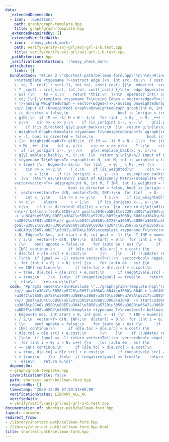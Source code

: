 ```yaml
---
data:
  _extendedDependsOn:
  - icon: ':question:'
    path: graph/graph-template.hpp
    title: graph/graph-template.hpp
  _extendedRequiredBy: []
  _extendedVerifiedWith:
  - icon: ':heavy_check_mark:'
    path: verify/verify-aoj-grl/aoj-grl-1-b.test.cpp
    title: verify/verify-aoj-grl/aoj-grl-1-b.test.cpp
  _pathExtension: hpp
  _verificationStatusIcon: ':heavy_check_mark:'
  attributes:
    links: []
  bundledCode: "#line 2 \"shortest-path/bellman-ford.hpp\"\n\n\n\n#line 2 \"graph/graph-template.hpp\"\
    \n\ntemplate <typename T>\nstruct edge {\n  int src, to;\n  T cost;\n\n  edge(int\
    \ _to, T _cost) : src(-1), to(_to), cost(_cost) {}\n  edge(int _src, int _to,\
    \ T _cost) : src(_src), to(_to), cost(_cost) {}\n\n  edge &operator=(const int\
    \ &x) {\n    to = x;\n    return *this;\n  }\n\n  operator int() const { return\
    \ to; }\n};\ntemplate <typename T>\nusing Edges = vector<edge<T>>;\ntemplate <typename\
    \ T>\nusing WeightedGraph = vector<Edges<T>>;\nusing UnweightedGraph = vector<vector<int>>;\n\
    \n// Input of (Unweighted) Graph\nUnweightedGraph graph(int N, int M = -1, bool\
    \ is_directed = false,\n                      bool is_1origin = true) {\n  UnweightedGraph\
    \ g(N);\n  if (M == -1) M = N - 1;\n  for (int _ = 0; _ < M; _++) {\n    int x,\
    \ y;\n    cin >> x >> y;\n    if (is_1origin) x--, y--;\n    g[x].push_back(y);\n\
    \    if (!is_directed) g[y].push_back(x);\n  }\n  return g;\n}\n\n// Input of\
    \ Weighted Graph\ntemplate <typename T>\nWeightedGraph<T> wgraph(int N, int M\
    \ = -1, bool is_directed = false,\n                        bool is_1origin = true)\
    \ {\n  WeightedGraph<T> g(N);\n  if (M == -1) M = N - 1;\n  for (int _ = 0; _\
    \ < M; _++) {\n    int x, y;\n    cin >> x >> y;\n    T c;\n    cin >> c;\n  \
    \  if (is_1origin) x--, y--;\n    g[x].emplace_back(x, y, c);\n    if (!is_directed)\
    \ g[y].emplace_back(y, x, c);\n  }\n  return g;\n}\n\n// Input of Edges\ntemplate\
    \ <typename T>\nEdges<T> esgraph(int N, int M, int is_weighted = true, bool is_1origin\
    \ = true) {\n  Edges<T> es;\n  for (int _ = 0; _ < M; _++) {\n    int x, y;\n\
    \    cin >> x >> y;\n    T c;\n    if (is_weighted)\n      cin >> c;\n    else\n\
    \      c = 1;\n    if (is_1origin) x--, y--;\n    es.emplace_back(x, y, c);\n\
    \  }\n  return es;\n}\n\n// Input of Adjacency Matrix\ntemplate <typename T>\n\
    vector<vector<T>> adjgraph(int N, int M, T INF, int is_weighted = true,\n    \
    \                       bool is_directed = false, bool is_1origin = true) {\n\
    \  vector<vector<T>> d(N, vector<T>(N, INF));\n  for (int _ = 0; _ < M; _++) {\n\
    \    int x, y;\n    cin >> x >> y;\n    T c;\n    if (is_weighted)\n      cin\
    \ >> c;\n    else\n      c = 1;\n    if (is_1origin) x--, y--;\n    d[x][y] =\
    \ c;\n    if (!is_directed) d[y][x] = c;\n  }\n  return d;\n}\n#line 6 \"shortest-path/bellman-ford.hpp\"\
    \n\n// bellman-ford\u6CD5\n// goal\u304C\u5B58\u5728\u3057\u306A\u3044\u3068\u304D\
    -> \u8CA0\u9589\u8DEF\u304C\u5B58\u5728\u3059\u308B\u3068\u304D\u306F\u7A7A\u5217\
    \u3092\u8FD4\u3059\n// goal\u304C\u5B58\u5728\u3059\u308B\u3068\u304D  -> start\u3068\
    goal\u306E\u9593\u306B\u8CA0\u9589\u8DEF\u304C\u5B58\u5728\u3059\u308B\u6642\u306B\
    \u8CA0\u9589\u8DEF\u3092\u8FD4\u3059\ntemplate <typename T>\nvector<T> bellman_ford(int\
    \ N, Edges<T> &es, int start = 0, int goal = -1) {\n  T INF = numeric_limits<T>::max()\
    \ / 2;\n  vector<T> d(N, INF);\n  d[start] = 0;\n  for (int i = 0; i < N; i++)\
    \ {\n    bool update = false;\n    for (auto &e : es) {\n      if (d[e.src] ==\
    \ INF) continue;\n      if (d[e.to] > d[e.src] + e.cost) {\n        update = true,\
    \ d[e.to] = d[e.src] + e.cost;\n      }\n    }\n    if (!update) return d;\n \
    \ }\n\n  if (goal == -1) return vector<T>();\n  vector<bool> negative(N, false);\n\
    \  for (int i = 0; i < N; i++) {\n    for (auto &e : es) {\n      if (d[e.src]\
    \ == INF) continue;\n      if (d[e.to] > d[e.src] + e.cost)\n        negative[e.to]\
    \ = true, d[e.to] = d[e.src] + e.cost;\n      if (negative[e.src] == true) negative[e.to]\
    \ = true;\n    }\n  }\n\n  if (negative[goal] == true)\n    return vector<T>();\n\
    \  else\n    return d;\n}\n"
  code: "#pragma once\n\n\n\n#include \"../graph/graph-template.hpp\"\n\n// bellman-ford\u6CD5\
    \n// goal\u304C\u5B58\u5728\u3057\u306A\u3044\u3068\u304D-> \u8CA0\u9589\u8DEF\
    \u304C\u5B58\u5728\u3059\u308B\u3068\u304D\u306F\u7A7A\u5217\u3092\u8FD4\u3059\
    \n// goal\u304C\u5B58\u5728\u3059\u308B\u3068\u304D  -> start\u3068goal\u306E\u9593\
    \u306B\u8CA0\u9589\u8DEF\u304C\u5B58\u5728\u3059\u308B\u6642\u306B\u8CA0\u9589\
    \u8DEF\u3092\u8FD4\u3059\ntemplate <typename T>\nvector<T> bellman_ford(int N,\
    \ Edges<T> &es, int start = 0, int goal = -1) {\n  T INF = numeric_limits<T>::max()\
    \ / 2;\n  vector<T> d(N, INF);\n  d[start] = 0;\n  for (int i = 0; i < N; i++)\
    \ {\n    bool update = false;\n    for (auto &e : es) {\n      if (d[e.src] ==\
    \ INF) continue;\n      if (d[e.to] > d[e.src] + e.cost) {\n        update = true,\
    \ d[e.to] = d[e.src] + e.cost;\n      }\n    }\n    if (!update) return d;\n \
    \ }\n\n  if (goal == -1) return vector<T>();\n  vector<bool> negative(N, false);\n\
    \  for (int i = 0; i < N; i++) {\n    for (auto &e : es) {\n      if (d[e.src]\
    \ == INF) continue;\n      if (d[e.to] > d[e.src] + e.cost)\n        negative[e.to]\
    \ = true, d[e.to] = d[e.src] + e.cost;\n      if (negative[e.src] == true) negative[e.to]\
    \ = true;\n    }\n  }\n\n  if (negative[goal] == true)\n    return vector<T>();\n\
    \  else\n    return d;\n}"
  dependsOn:
  - graph/graph-template.hpp
  isVerificationFile: false
  path: shortest-path/bellman-ford.hpp
  requiredBy: []
  timestamp: '2020-12-05 07:59:51+09:00'
  verificationStatus: LIBRARY_ALL_AC
  verifiedWith:
  - verify/verify-aoj-grl/aoj-grl-1-b.test.cpp
documentation_of: shortest-path/bellman-ford.hpp
layout: document
redirect_from:
- /library/shortest-path/bellman-ford.hpp
- /library/shortest-path/bellman-ford.hpp.html
title: shortest-path/bellman-ford.hpp
---
```

